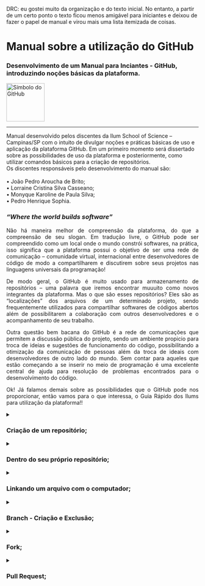 DRC: eu gostei muito da organização e do texto inicial. No entanto, a partir de um certo ponto o texto ficou menos amigável para iniciantes e deixou de fazer o papel de manual e virou mais uma lista itemizada de coisas.

# Manual sobre a utilização do GitHub

<h3> Desenvolvimento de um Manual para Inciantes - GitHub, introduzindo noções básicas da plataforma.</h3>

<img class="center" src="https://user-images.githubusercontent.com/106617753/173090394-3be7d911-991d-446d-aedc-4a8a04e2fe8f.png" alt="Símbolo do GitHub" style="width:100px;">
<hr>

 <dt> Manual desenvolvido pelos discentes da Ilum School of Science – Campinas/SP com o intuito de divulgar noções e práticas básicas de uso e aplicação da plataforma GitHub. Em um primeiro momento será dissertado sobre as possibilidades de uso da plataforma e posteriormente, como utilizar comandos básicos para a criação de repositórios. </dt>
 <dt> Os discentes responsáveis pelo desenvolvimento do manual são: </dt>
 <br> 
      <dt>•	João Pedro Aroucha de Brito; </dt>
      <dt>•	Lorraine Cristina Silva Casseano; </dt>
      <dt>•	Monyque Karoline de Paula Silva; </dt>
      <dt>•	Pedro Henrique Sophia. </dt>

<h3> <i>“Where the world builds software” </h3> </i>
<p align="justify"> Não há maneira melhor de compreensão da plataforma, do que a compreensão de seu slogan. Em tradução livre, o GitHub pode ser compreendido como um local onde o mundo constrói softwares, na prática, isso significa que a plataforma possui o objetivo de ser uma rede de comunicação – comunidade virtual, internacional entre desenvolvedores de código de modo a compartilharem e discutirem sobre seus projetos nas linguagens universais da programação! </p>
<p align="justify"> De modo geral, o GitHub é muito usado para armazenamento de repositórios – uma palavra que iremos encontrar muuuito como novos integrantes da plataforma. Mas o que são esses repositórios? Eles são as “localizações” dos arquivos de um determinado projeto, sendo frequentemente utilizados para compartilhar softwares de códigos abertos além de possibilitarem a colaboração com outros desenvolvedores e o acompanhamento de seu trabalho. </p>
<p align="justify"> Outra questão bem bacana do GitHub é a rede de comunicações que permitem a discussão pública do projeto, sendo um ambiente propicio para troca de ideias e sugestões de funcionamento do código, possibilitando a otimização da comunicação de pessoas além da troca de ideais com desenvolvedores de outro lado do mundo. Sem contar para aqueles que estão começando a se inserir no meio de programação é uma excelente central de ajuda para resolução de problemas encontrados para o desenvolvimento do código. </p>
<p align="justify"> Ok! Já falamos demais sobre as possibilidades que o GitHub pode nos proporcionar, então vamos para o que interessa, o Guia Rápido dos Ilums para utilização da plataforma!! </p>

<details>
  <summary><h3><b>Criação de um repositório;</b></h3></summary>
    <br>
    <p>A interface da plataforma tem seu design de maneira à alcançar a melhor experiência para os usuários, dessa forma, a criação de um repositório novo se torna trivial; para isso, na página inicial, à esquerda, deve-se localizar o botão verde "New".</p>
    <img class="center" src="https://user-images.githubusercontent.com/106617753/173159398-51c68432-bee3-4096-b99b-4ffb799ade15.png" alt="Localização do botão para criação de novo repositório" style="width:500px;">
    <p>Uma interface de criação será aberta, essa é dividida em:<br>
      <li>Repository name:</li>
        <p>&emsp;Aqui se deve colocar o nome do repositório, o nome deve ser único para os repositórios em sua conta;</p>
      <li>Description:</li>
        <p>&emsp;Aqui entra a descrição do repositório, é um corpo opicional;</p>
      <li>Public/Private:</li>
        <p>&emsp;Nessa etapa você escolhe entre definir seu repositório como aberto ao público ou como privado para o dono e colaboradores;</p>
      <li>Add a README file:</li>
        <p>&emsp;Deixando a checkbox ativada um arquivo markdown (.md) será criado dentro do repositório, nele geralmente é colocada uma descrição longa do projeto;</p>
      <li>Add .gitignore:</li>
        <p>&emsp;Fará com que o git ignore certos arquivos criados automaticamente pelas diferentes linguagens de programação aceitas;</p>
      <li>Choose a license:</li>
        <p>&emsp;Aqui você define a licença utilizada pelo seu projeto, cada diferente opção possui sua peculiaridade.</p>
    </p> 

   <p>Por fim basta clicar no botão verde "Create repository" para confirmar a criação.</p>
   
</details>


<details>
  <summary><h3><b>Dentro do seu próprio repositório;</b></h3></summary>
    <p>
      A página inicial do repositório também é bem amigável ao usuário:<br>
      <br>
      <img class="center" src="https://user-images.githubusercontent.com/106617753/173161745-3ddd86dd-2dc1-440b-8b25-f2d4df170f3c.png" alt="Dentro de um repositório" style="width:500px;"><br>
      <br>
      Nela estão listados todos os arquivos presentes no repositório, são opções do que fazer nessa página:
      <li>Criar um novo arquivo com o tipo que desejar e editá-lo pela ferramenta fornecida pela plataforma;</li>
      <li>Após a edição torna-se disponível a opção "Commit changes", uma ferramenta de versionamento de arquivos, onde deve ser inserida a descrição da edição do arquivo, que ficará disponível na página do repositório;</li>
      <li>Criação de pull requests, onde um usuário pode 'sugerir' uma alteração em um ou mais de um documento do repositório, sujeita a aprovação do dono deste;</li>
      <li>Criação de Branches e Forks, que serão explicados no próximo tópico.</li>
    </p>
</details>


<details>
  <summary><h3><b>Linkando um arquivo com o computador;</b></h3></summary>
    <p>Em conjunto com o aplicativo GitBash, a plataforma GitHub permite que os arquivos de um repositório sejam "puxados" para o computador e "empurrados" de volta ao repositório no GitHub. Para clonar um repositório, deve-se:</p>
  <ol>
  <li>Abrir o aplicativo GitBash dentro de uma pasta criada com esse intuito;</li>
  
  DRC: essa parte eu acho que não deve ficar muito clara para um iniciante. Não está dizendo que é para colocar o link do repositório depois de git clone, nem como usar o git commit para registrar sua alteração com uma mensagem. Não está lendo muito como um manual, mas sim como uma série de bullets com informações esparsas. 
  
  <li>Utilizar o comando git clone <link>;</li>
  <li>Uma pasta com o nome do repositório será criada;</li>
  <li>Caso algum documento seja alterado, a seguinte ordem de comandos deve ser dada para que o repositório no GitHub seja atualizado: [git add .], [git commit], [git push];</li>
  <li>Para "puxar" arquivos atualizados pelo repositório, o comando dado deve ser [git pull];</li>
  <li>O comando [git status] pode ser utilizado para ver o estado dos arquivos.</li>
  </ol>
</details>


<details>
  <summary><h3><b>Branch - Criação e Exclusão;</b></h3></summary>
  
  DRC: nessa parte senti falta de como navegar branches usando o git bash.
  
 <p> <p align="justify"> O <i>branch</i> é um ponteiro móvel que leva um commit. Em síntese, o que isso significa? Os <i> branches </i> – também denominados como “ramos”, desenvolvem funcionalidades isoladas uma das outras. Ao se criar um repositório, há a existência de um <i>branch “padrão” </i> denominado de <i>branch master </i>, pode-se criar outros <i>branches</i> que deverão ser mesclados ao <i>branch master </i>, após a conclusão do código. 
<p align="justify"> Compreendida a funcionalidade de uma <i>branch</i>, descreve-se o passo a passo de como cria-la no GitHub: </p>
<ol>
<li>Vá até a página principal do repositório;</li>
<li> <b> OPCIONAL: </b>Caso deseje criar um branch derivado de um diferente do <i> branch padrão </i> do repositório, clique em <b> <i>NUMBER branches </i> </b> e escolha outro branch;</li>
<li>Clique no menu seletor de <i> branch </i> - apertando <i> main </i>; </li>
<li> Apertar "main"; </li>
<li> Digite o nome para o novo <i> branch </i>, selecionando o botão Create branch. </li>
</ol>
<p align="justify"> Em caso de exclusão do <i> branch </i>, o procedimento é de simples execução, deve-se realizar os seguintes passos: </p>
<ol>
<li> Vá até a página principal do repositório; </li>
<li> Em cima da lista de arquivos, clique em <b><i> NÚMERO branches; </i> </b> </li>
<li> Selecione o <i> branch </i>que deseja excluir e clique na lixeira; </li>
<li> Em caso de tentativa de exclusão de <i> branch </i>associado a pelo menos um pull request aberto, é necessária a confirmação de fechamento da pull request aberta. </li>
</ol>
</p>
</details>

<details>
  <summary><h3><b>Fork;</b></h3></summary>
    <p> <p align="justify"> Outro conceito de suma importância são os <i> forks </i>, responsáveis pela  cópia do repositório de outro autor. Essa ação permite com que você consiga alterar o quanto desejar o código copiado, sem alterar o repositório original - que foi copiado inicialmente. De modo a executar um <i> fork </i>,  deve-se seguir os passos:
<ol>
<li> Vá até o repositório que você deseja realizar a ação de cópia; </li>
<li> Selecione o botão cinza <i> fork </i> no canto direito superior da tela; </li>
<li> Selecionado o botão, irá ter a opção de atribuição de nome e descrição do <i> fork</i>, em caso de não atribuição o arquivo irá permanecer com as mesmas informações do arquivo original: </li> 
<li> Pronto! Agora é só realizar as edições normalmente! Se desejado pode se utilizar do pull request para se comunicar com o autor do arquivo original e propor alterações no branch padrão </li>  
 </ol>
</p>
</details>

<details>
  <summary><h3><b>Pull Request;</b></h3></summary>
  <p> <p align="justify"> Ok! Sabemos como realizar <i> branches </i> e também <i> forks,</i> agora iremos falar de um processo complementar a esses, sendo muito utilizado no GitHub! O <i> pull request</i>, utilizado para realização de sugestões e colaborações nas alterações de um repositório, ou seja, as alterações são propostas em um <i>branch </i>. </p>
 <p align="justify"> O processo de realização desse metódo é bem simples, sendo:
  <ol>
  <li> Vá até o repositório "forkado" que deseja inserir no <i> branch padrão </i>; </li>
  <li> Encontre a aba <i> code </i>; </li>
  <li> Vá em <i> Pull Requests </i> e em seguida, em <i> New Pull Request </i>; </li>
  <li> Clique na opção <i> Create Ner Pull Request </i>; </li>
  <li> Preencha os dados com as informações e apontamentos desejados; </li>
  <li> Aguarde o retorno do desenvolvedor original acerca da sua solicitação. </li>
  </ol>
  </p>
</details>
